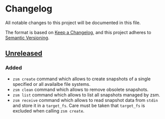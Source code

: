 # Changelog

All notable changes to this project will be documented in this file.

The format is based on [Keep
a Changelog](https://keepachangelog.com/en/1.0.0/), and this project
adheres to [Semantic Versioning](https://semver.org/spec/v2.0.0.html).

## [Unreleased]

### Added

* `zsm create` command which allows to create snapshots of a single
  specified or all availalbe file systems.
* `zsm clean` command which allows to remove obsolete snapshots.
* `zsm list` command which allows to list all snapshots managed by zsm.
* `zsm receive` command which allows to read snapshot data from `stdin`
  and store it in a `target_fs`. Care must be taken that `target_fs` is
  excluded when calling `zsm create`.

[Unreleased]: https://github.com/fhofherr/zsm
